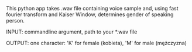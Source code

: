 This python app takes .wav file containing voice sample and, using fast fourier transform and Kaiser Window, determines gender of speaking person.  

INPUT:
commandline argument, path to your *.wav file

OUTPUT:
one character: 'K' for female (kobieta), 'M' for male (mężczyzna)